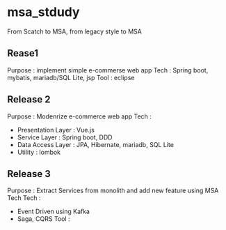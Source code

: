 # msa_stdudy
From Scatch to MSA, from legacy style to MSA

## Rease1
Purpose : implement simple e-commerse web app
Tech    : Spring boot, mybatis, mariadb/SQL Lite, jsp
Tool    : eclipse

## Release 2
Purpose : Modenrize e-commerce web app
Tech    : 
   - Presentation Layer : Vue.js
   - Service Layer : Spring boot, DDD
   - Data Access Layer : JPA, Hibernate, mariadb, SQL Lite
   - Utility : lombok
## Release 3
Purpose : Extract Services from monolith and add new feature using MSA Tech
Tech  :
   - Event Driven using Kafka
   - Saga, CQRS
Tool :

